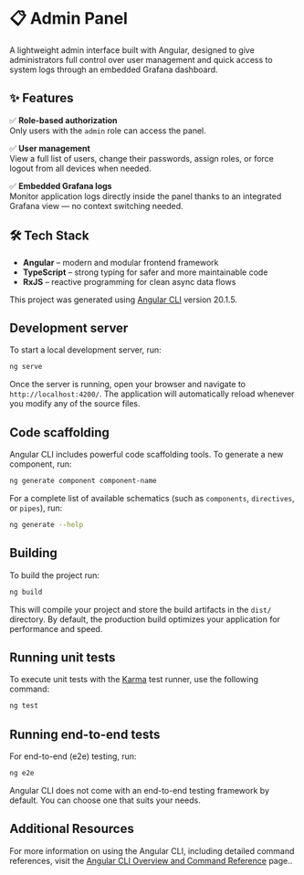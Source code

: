 # 📋 Admin Panel

A lightweight admin interface built with Angular, designed to give administrators full control over user management and quick access to system logs through an embedded Grafana dashboard.

## ✨ Features

✅ **Role-based authorization**  
 Only users with the `admin` role can access the panel.

✅ **User management**  
 View a full list of users, change their passwords, assign roles, or force logout from all devices when needed.

✅ **Embedded Grafana logs**  
 Monitor application logs directly inside the panel thanks to an integrated Grafana view — no context switching needed.

## 🛠 Tech Stack

- **Angular** – modern and modular frontend framework
- **TypeScript** – strong typing for safer and more maintainable code
- **RxJS** – reactive programming for clean async data flows


This project was generated using [Angular CLI](https://github.com/angular/angular-cli) version 20.1.5.

## Development server

To start a local development server, run:

```bash
ng serve
```

Once the server is running, open your browser and navigate to `http://localhost:4200/`. The application will automatically reload whenever you modify any of the source files.

## Code scaffolding

Angular CLI includes powerful code scaffolding tools. To generate a new component, run:

```bash
ng generate component component-name
```

For a complete list of available schematics (such as `components`, `directives`, or `pipes`), run:

```bash
ng generate --help
```

## Building

To build the project run:

```bash
ng build
```

This will compile your project and store the build artifacts in the `dist/` directory. By default, the production build optimizes your application for performance and speed.

## Running unit tests

To execute unit tests with the [Karma](https://karma-runner.github.io) test runner, use the following command:

```bash
ng test
```

## Running end-to-end tests

For end-to-end (e2e) testing, run:

```bash
ng e2e
```

Angular CLI does not come with an end-to-end testing framework by default. You can choose one that suits your needs.

## Additional Resources

For more information on using the Angular CLI, including detailed command references, visit the [Angular CLI Overview and Command Reference](https://angular.dev/tools/cli) page..
